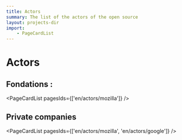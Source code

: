 ```yaml
---
title: Actors
summary: The list of the actors of the open source
layout: projects-dir
import:
    - PageCardList
---
```


# Actors

## Fondations :

<PageCardList pagesIds={['en/actors/mozilla']} />

## Private companies

<PageCardList pagesIds={['en/actors/mozilla', 'en/actors/google']} />
